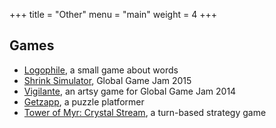 +++
title = "Other"
menu = "main"
weight = 4
+++

<!-- # Other -->

## Games

- [Logophile](https://play.google.com/store/apps/details?id=io.github.dariusf.logophile), a small game about words
- [Shrink Simulator](https://globalgamejam.org/2015/games/shrink-simulator-2015), Global Game Jam 2015
- [Vigilante](https://globalgamejam.org/2014/games/vigilante), an artsy game for Global Game Jam 2014
- [Getzapp](https://www.youtube.com/watch?v=HjXklXXprAA), a puzzle platformer
- [Tower of Myr: Crystal Stream](https://www.youtube.com/watch?v=1nM9Xh58SYU), a turn-based strategy game

